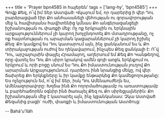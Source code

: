 +++
title = 'Prayer bpn4585 in հայերեն'
tags = ['lang-hy', 'bpn4585']
+++
Գովք Քեզ, ո՜վ իմ Տեր Աստված: Վկայում եմ, որ դարերից ի վեր Դու բարձրացված էիր Քո անհասանելի վեհության ու զորավորության մեջ և հավիտյանս հավիտենից կմնաս Քո անգերազանցելի իշխանության ու փառքի մեջ: Ոչ ոք երկրային ու երկնային արքայություններում չի կարող խոչընդոտել Քո մտադրությանը, ոչ ոք հայտնության ու արարման կացարաններում չի կարող իշխել Քեզ: Քո կամքով ես Դու կատարում այն, ինչ ցանկանում ես և Քո տիրակալության ուժով ես ղեկավարում, ինչպես Քեզ ցանկալի է:
	Ո՜վ Դու, արշալույսին փայլել Հրամայող, աղերսում եմ Քեզ Քո Կանթեղով, որը վառել ես Դու Քո սիրո կրակով ամեն գոյի առջև երկնքում ու երկրում և որի բոցը սնում ես Դու Քո իմաստունության յուղով Քո արարման Արքայությունում. դարձրու ինձ նրանցից մեկը, ով վեր ճախրեց Քո երկնքները և իր կամքը ենթարկեց Քո կամեցողությանը:
	Ես ոչնչություն եմ, ո՜վ իմ Տեր, իսկ Դու Ամենաուժեղն ես, Ամենազորավորը: Խղճա ինձ Քո ողորմածությամբ ու առատությամբ և բարեհաճորեն օգնիր ինձ ծառայել Քեզ ու Քո սիրեցյալներին: Քո իշխանության մեջ է կատարել այն, ինչ կցանկանաս: Չկա Աստված Քեզանից բացի` ուժի, փառքի և իմաստունության Աստծուց:

-- Bahá'u'lláh

